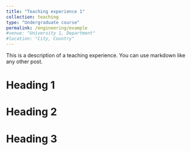 ```yaml
---
title: "Teaching experience 1"
collection: teaching
type: "Undergraduate course"
permalink: /engineering/example
#venue: "University 1, Department"
#location: "City, Country"
---
```


This is a description of a teaching experience. You can use markdown like any other post.

Heading 1
======

Heading 2
======

Heading 3
======
